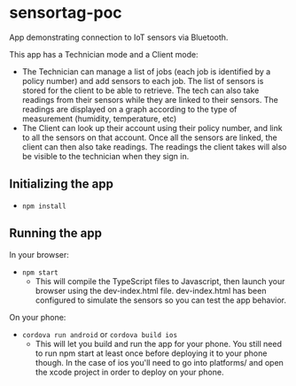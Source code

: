 # sensortag-poc
App demonstrating connection to IoT sensors via Bluetooth.

This app has a Technician mode and a Client mode:
* The Technician can manage a list of jobs (each job is identified by a policy number) and add sensors to each job. The list of sensors is stored for the client to be able to retrieve. The tech can also take readings from their sensors while they are linked to their sensors. The readings are displayed on a graph according to the type of measurement (humidity, temperature, etc)
* The Client can look up their account using their policy number, and link to all the sensors on that account. Once all the sensors are linked, the client can then also take readings. The readings the client takes will also be visible to the technician when they sign in.

## Initializing the app

* `npm install`

## Running the app

In your browser:
* `npm start`
  * This will compile the TypeScript files to Javascript, then launch your browser using the dev-index.html file. dev-index.html has been configured to simulate the sensors so you can test the app behavior.
 
On your phone:
* `cordova run android` or `cordova build ios`
  * This will let you build and run the app for your phone. You still need to run npm start at least once before deploying it to your phone though. In the case of ios you'll need to go into platforms/ and open the xcode project in order to deploy on your phone.
